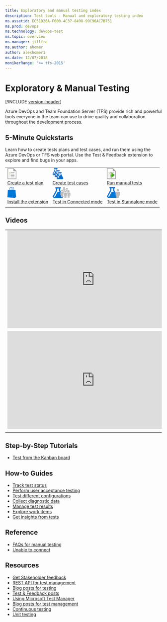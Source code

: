 ```yaml
---
title: Exploratory and manual testing index
description: Test tools - Manual and exploratory testing index
ms.assetid: EC51D26A-F000-4C37-8498-99C96AC7B751
ms.prod: devops
ms.technology: devops-test
ms.topic: overview
ms.manager: jillfra
ms.author: ahomer
author: alexhomer1
ms.date: 12/07/2018
monikerRange: '>= tfs-2015'
---
```


# Exploratory &amp; Manual Testing

[!INCLUDE [version-header](_shared/version-header.md)]

Azure DevOps and Team Foundation Server (TFS) provide rich and powerful
tools everyone in the team can use to drive quality and collaboration throughout the development process.

## 5-Minute Quickstarts

Learn how to create tests plans and test cases, and run them using the Azure DevOps or TFS web portal.
Use the Test &amp; Feedback extension to explore and find bugs in your apps. 

| | | |
| --- | --- | --- |
| ![icon](_img/testplan-icon.png)<br />[Create a test plan](create-a-test-plan.md) | ![icon](_img/testcases-icon.png)<br />[Create test cases](create-test-cases.md) | ![icon](_img/runtests2-icon.png)<br />[Run manual tests](run-manual-tests.md) |
| ![icon](_img/marketplace-icon.png)<br />[Install the extension](perform-exploratory-tests.md) | ![icon](_img/connectedmode-icon.png)<br />[Test in Connected mode](connected-mode-exploratory-testing.md) | ![icon](_img/standalonemode-icon.png)<br />[Test in Standalone mode](standalone-mode-exploratory-testing.md) |
| | | |

## Videos

| | |
| --- | --- |
| <iframe width="560" height="315" src="https://www.youtube.com/embed/u-fdqhxonPc" frameborder="0" allow="autoplay; encrypted-media" allowfullscreen></iframe> | <iframe src="https://channel9.msdn.com/Series/Visual-Studio-ALM-Rangers-Demos/VS-Team-Services-Test-Case-Explorer-v2/player" width="560" height="315" allowFullScreen="true" frameBorder="0"></iframe> |
| <iframe src="https://channel9.msdn.com/Series/Test-Tools-in-Visual-Studio/IntroducingTestFeedbackextension/player" width="560" height="315" allowFullScreen frameBorder="0"></iframe> | |
| | |

## Step-by-Step Tutorials

* [Test from the Kanban board](../boards/boards/add-run-update-tests.md?toc=/azure/devops/test/toc.json&bc=/azure/devops/test/breadcrumb/toc.json)

## How-to Guides

* [Track test status](track-test-status.md)
* [Perform user acceptance testing](user-acceptance-testing.md)
* [Test different configurations](test-different-configurations.md)
* [Collect diagnostic data](collect-diagnostic-data.md)
* [Manage test results](how-long-to-keep-test-results.md)
* [Explore work items](explore-workitems-exploratory-testing.md)
* [Get insights from tests](insights-exploratory-testing.md)

## Reference

* [FAQs for manual testing](reference-qa.md)
* [Unable to connect](../reference/error/tf31002-unable-connect-tfs.md?toc=/azure/devops/test/toc.json&bc=/azure/devops/test/breadcrumb/toc.json)

## Resources

* [Get Stakeholder feedback](../project/feedback/index.md)
* [REST API for test management](../integrate/index.md)
* [Blog posts for testing](https://blogs.msdn.microsoft.com/visualstudioalm/tag/testing/)
* [Test & Feedback posts](https://social.msdn.microsoft.com/Search/?query=test%20%26%20feedback%20extension&beta=0&rn=Microsoft+Application+Lifecycle+Management&rq=site:https://blogs.msdn.microsoft.com/visualstudioalm&ac=4)
* [Using Microsoft Test Manager](https://msdn.microsoft.com/library/jj635157%28v=vs.120%29.aspx)
* [Blog posts for test management](https://blogs.msdn.microsoft.com/devops/?s=test+management)
* [Continuous testing](../pipelines/index.md)
* [Unit testing](https://docs.microsoft.com/visualstudio/test/unit-test-your-code)
